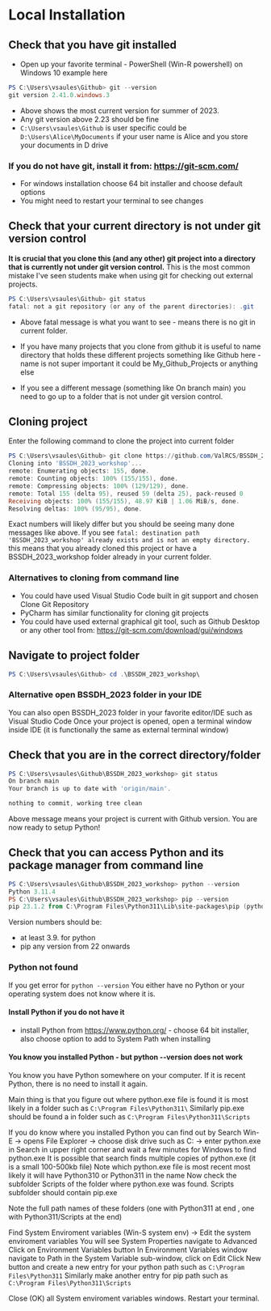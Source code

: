# Local Installation

## Check that you have git installed

* Open up your favorite terminal - PowerShell (Win-R powershell) on Windows 10 example here

```Powershell
PS C:\Users\vsaules\Github> git --version
git version 2.41.0.windows.3
```
* Above shows the most current version for summer of 2023.
* Any git version above 2.23 should be fine
* `C:\Users\vsaules\Github` is user specific could be `D:\Users\Alice\MyDocuments` if your user name is Alice and you store your documents in D drive

### If you do not have git, install it from: https://git-scm.com/

* For windows installation choose 64 bit installer and choose default options
* You might need to restart your terminal to see changes

## Check that your current directory is not under git version control

**It is crucial that you clone this (and any other) git project into a directory that is currently not under git version control.**
This is the most common mistake I've seen students make when using git for checking out external projects.
```Powershell
PS C:\Users\vsaules\Github> git status
fatal: not a git repository (or any of the parent directories): .git
```
* Above fatal message is what you want to see - means there is no git in current folder.

* If you have many projects that you clone from github it is useful to name directory that holds these different projects something like Github here - name is not super important it could be My_Github_Projects or anything else
* If you see a different message (something like On branch main) you need to go up to a folder that is not under git version control.

## Cloning project

Enter the following command to clone the project into current folder

```Powershell
PS C:\Users\vsaules\Github> git clone https://github.com/ValRCS/BSSDH_2023_workshop.git
Cloning into 'BSSDH_2023_workshop'...
remote: Enumerating objects: 155, done.
remote: Counting objects: 100% (155/155), done.
remote: Compressing objects: 100% (129/129), done.
remote: Total 155 (delta 95), reused 59 (delta 25), pack-reused 0
Receiving objects: 100% (155/155), 48.97 KiB | 1.06 MiB/s, done.
Resolving deltas: 100% (95/95), done.
```
Exact numbers will likely differ but you should be seeing many done messages like above.
If you see `fatal: destination path 'BSSDH_2023_workshop' already exists and is not an empty directory.` this means that you already cloned this project or have a BSSDH_2023_workshop folder already in your current folder.

### Alternatives to cloning from command line

*  You could have used Visual Studio Code built in git support and chosen Clone Git Repository
*  PyCharm has similar functionality for cloning git projects
*  You could have used external graphical git tool, such as Github Desktop or any other tool from: https://git-scm.com/download/gui/windows

## Navigate to project folder

```Powershell
PS C:\Users\vsaules\Github> cd .\BSSDH_2023_workshop\
```
### Alternative open BSSDH_2023 folder in your IDE

You can also open BSSDH_2023 folder in your favorite editor/IDE such as Visual Studio Code
Once your project is opened, open a terminal window inside IDE (it is functionally the same as external terminal window)

## Check that you are in the correct directory/folder

```Powershell
PS C:\Users\vsaules\Github\BSSDH_2023_workshop> git status
On branch main
Your branch is up to date with 'origin/main'.

nothing to commit, working tree clean
```
Above message means your project is current with Github version. You are now ready to setup Python!

## Check that you can access Python and its package manager from command line

```Powershell
PS C:\Users\vsaules\Github\BSSDH_2023_workshop> python --version
Python 3.11.4
PS C:\Users\vsaules\Github\BSSDH_2023_workshop> pip --version
pip 23.1.2 from C:\Program Files\Python311\Lib\site-packages\pip (python 3.11)
```
Version numbers should be:
* at least 3.9. for python 
* pip any version from 22 onwards

### Python not found
If you get error for `python --version`
You either have no Python or your operating system does not know where it is.

#### Install Python if you do not have it
* install Python from https://www.python.org/ - choose 64 bit installer, also choose option to add to System Path when installing

#### You know you installed Python - but python --version does not work
You know you have Python somewhere on your computer.
If it is recent Python, there is no need to install it again.

Main thing is that you figure out where python.exe file is found it is most likely in a folder such as `C:\Program Files\Python311\`
Similarly pip.exe should be found a in folder such as `C:\Program Files\Python311\Scripts`

If you do know where you installed Python you can find out by Search
Win-E -> opens File Explorer -> choose disk drive such as C: -> enter python.exe in Search in upper right corner and wait a few minutes for Windows to find python.exe
It is possible that search finds multiple copies of python.exe (it is a small 100-500kb file)
Note which python.exe file is most recent most likely it will have Python310 or Python311 in the name
Now check the subfolder Scripts of the folder where python.exe was found.
Scripts subfolder should contain pip.exe 

Note the full path names of these folders (one with Python311 at end , one with Python311/Scripts at the end)

Find System Enviroment variables (Win-S system env) -> Edit the system enviroment variables
You will see System Properties navigate to Advanced
Click on Environment Variables button
In Environment Variables window navigate to Path in the System Variable sub-window, click on Edit
Click New button and create a new entry for your python path such as `C:\Program Files\Python311`
Similarly make another entry for pip path such as `C:\Program Files\Python311\Scripts`

Close (OK) all System enviroment variables windows.
Restart your terminal.







